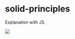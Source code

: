 # solid-principles

Explanation with JS.

<img src='https://img-a.udemycdn.com/course/750x422/1236992_0e20_5.jpg'>
